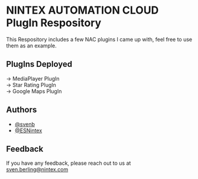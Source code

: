 # NINTEX AUTOMATION CLOUD PlugIn Respository

This Respository includes a few NAC plugins I came up with, feel free to use them as an example. 

## PlugIns Deployed

-> MediaPlayer PlugIn\
-> Star Rating PlugIn\
-> Google Maps PlugIn

## Authors

- [@svenb](https://www.github.com/svenb)
- [@ESNintex](https://github.com/ESNintex)






## Feedback

If you have any feedback, please reach out to us at sven.berling@nintex.com


